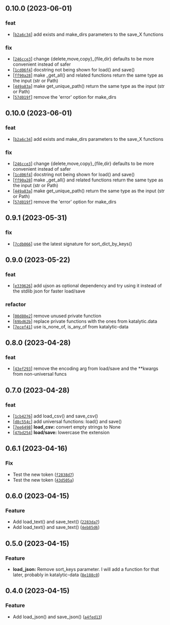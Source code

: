 ## 0.10.0 (2023-06-01)
### feat
- [[`b2a6c34`](https://gitlab.com/katalytic/katalytic-files/commit/b2a6c345943e9fdb1b2972ca39f7541f5b0dda2d)] add exists and make_dirs parameters to the save_X functions
### fix
- [[`246cce3`](https://gitlab.com/katalytic/katalytic-files/commit/246cce364cf094a57d860c94def8ef7aee0d5bd0)] change {delete,move,copy}_{file,dir} defaults to be more convenient instead of safer
- [[`1cd06f4`](https://gitlab.com/katalytic/katalytic-files/commit/1cd06f420f3aa915b97c0bf752401a347bc4188a)] docstring not being shown for load() and save()
- [[`ff90a28`](https://gitlab.com/katalytic/katalytic-files/commit/ff90a28647d3a5c28b4f0129e19b723d16cb3e06)] make _get_all() and related functions return the same type as the input (str or Path)
- [[`449a83a`](https://gitlab.com/katalytic/katalytic-files/commit/449a83ae8e2b38943fa9f05d4022e18a67b61fee)] make get_unique_path() return the same type as the input (str or Path)
- [[`57d019f`](https://gitlab.com/katalytic/katalytic-files/commit/57d019fe02df36a4b423502f96f5a9312bb8f9ed)] remove the 'error' option for make_dirs


## 0.10.0 (2023-06-01)
### feat
- [[`b2a6c34`](https://gitlab.com/katalytic/katalytic-files/commit/b2a6c345943e9fdb1b2972ca39f7541f5b0dda2d)] add exists and make_dirs parameters to the save_X functions
### fix
- [[`246cce3`](https://gitlab.com/katalytic/katalytic-files/commit/246cce364cf094a57d860c94def8ef7aee0d5bd0)] change {delete,move,copy}_{file,dir} defaults to be more convenient instead of safer
- [[`1cd06f4`](https://gitlab.com/katalytic/katalytic-files/commit/1cd06f420f3aa915b97c0bf752401a347bc4188a)] docstring not being shown for load() and save()
- [[`ff90a28`](https://gitlab.com/katalytic/katalytic-files/commit/ff90a28647d3a5c28b4f0129e19b723d16cb3e06)] make _get_all() and related functions return the same type as the input (str or Path)
- [[`449a83a`](https://gitlab.com/katalytic/katalytic-files/commit/449a83ae8e2b38943fa9f05d4022e18a67b61fee)] make get_unique_path() return the same type as the input (str or Path)
- [[`57d019f`](https://gitlab.com/katalytic/katalytic-files/commit/57d019fe02df36a4b423502f96f5a9312bb8f9ed)] remove the 'error' option for make_dirs


## 0.9.1 (2023-05-31)
### fix
- [[`7cdb066`](https://gitlab.com/katalytic/katalytic-files/commit/7cdb066ac2833fb9977ddffafb8f843d066ce1e8)] use the latest signature for sort_dict_by_keys()


## 0.9.0 (2023-05-22)
### feat
- [[`e339626`](https://gitlab.com/katalytic/katalytic-files/commit/e33962652287c979406ecc533da7a55e9cb58e50)] add ujson as optional dependency and try using it instead of the stdlib json for faster load/save
### refactor
- [[`00d80e2`](https://gitlab.com/katalytic/katalytic-files/commit/00d80e2b4b273e595a6f174750a0e69f29540387)] remove unused private function
- [[`69bd62b`](https://gitlab.com/katalytic/katalytic-files/commit/69bd62be521ca9cf2628eb36b79d327995b5509f)] replace private functions with the ones from katalytic.data
- [[`7ecef41`](https://gitlab.com/katalytic/katalytic-files/commit/7ecef418d0cd93f92da959c0c16d2ecdfd6c2218)] use is_none_of, is_any_of from katalytic-data


## 0.8.0 (2023-04-28)
### feat
- [[`43ef293`](https://gitlab.com/katalytic/katalytic-files/commit/43ef293431fafae20d13dbc2798cb78958fea4c4)] remove the encoding arg from load/save and the **kwargs from non-universal funcs


## 0.7.0 (2023-04-28)
### feat
- [[`1cb4276`](https://gitlab.com/katalytic/katalytic-files/commit/1cb4276ed44ff52b8aa33cdf65a358acee213712)] add load_csv() and save_csv()
- [[`d8c554c`](https://gitlab.com/katalytic/katalytic-files/commit/d8c554c8d993b1693b6e264a19c47a9352db9475)] add universal functions: load() and save()
- [[`7ee6498`](https://gitlab.com/katalytic/katalytic-files/commit/7ee6498a7eb7db0192d5dcfe94ce564d25e51082)] **load_csv:** convert empty strings to None
- [[`47bd254`](https://gitlab.com/katalytic/katalytic-files/commit/47bd254fe9fead96b08d75af0f2d878d51bc59c7)] **load/save:** lowercase the extension


## 0.6.1 (2023-04-16)
### Fix
* Test the new token ([`f2838d7`](https://github.com/katalytic/katalytic-files/commit/f2838d7ca49a27e8bbf718fab5d55b64868cf734))
* Test the new token ([`43d505a`](https://github.com/katalytic/katalytic-files/commit/43d505aab96beaa6807188d72aece63de7d9f812))


## 0.6.0 (2023-04-15)
### Feature
* Add load_text() and save_text() ([`2283da7`](https://github.com/katalytic/katalytic-files/commit/2283da70eddcc90f3ff90f14f9c611ffb310adf6))
* Add load_text() and save_text() ([`4eb85d6`](https://github.com/katalytic/katalytic-files/commit/4eb85d66245efad828f14b0ccd48858a473e9394))


## 0.5.0 (2023-04-15)
### Feature
* **load_json:** Remove sort_keys parameter. I will add a function for that later, probably in katalytic-data ([`8e188c0`](https://github.com/katalytic/katalytic-files/commit/8e188c08fc22497090f8ca07d8aaa47aa1856dd4))


## 0.4.0 (2023-04-15)
### Feature
* Add load_json() and save_json() ([`a4fed13`](https://github.com/katalytic/katalytic-files/commit/a4fed135abe77732c337b33ec65b0ffa69f8536d))
